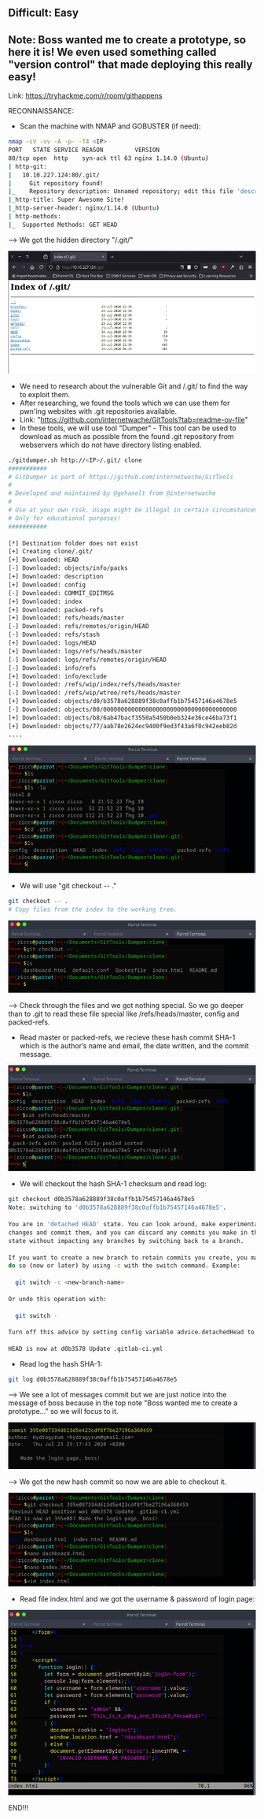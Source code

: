 Difficult: Easy
--------------------------------
Note: Boss wanted me to create a prototype, so here it is! We even used something called "version control" that made deploying this really easy!
--------------------------------
Link: https://tryhackme.com/r/room/githappens

RECONNAISSANCE:

+ Scan the machine with NMAP and GOBUSTER (if need):

```bash
nmap -sV -vv -A -p- -T4 <IP>
PORT   STATE SERVICE REASON         VERSION
80/tcp open  http    syn-ack ttl 63 nginx 1.14.0 (Ubuntu)
| http-git: 
|   10.10.227.124:80/.git/
|     Git repository found!
|_    Repository description: Unnamed repository; edit this file 'description' to name the...
|_http-title: Super Awesome Site!
|_http-server-header: nginx/1.14.0 (Ubuntu)
| http-methods: 
|_  Supported Methods: GET HEAD
```
--> We got the hidden directory "/.git/"

![alt text](image.png)

+ We need to research about the vulnerable Git and /.git/ to find the way to exploit them.
+ After researching, we found the tools which we can use them for pwn'ing websites with .git repositories available.
+ Link: "https://github.com/internetwache/GitTools?tab=readme-ov-file"
+ In these tools, we will use tool "Dumper" - This tool can be used to download as much as possible from the found .git repository from webservers which do not have directory listing enabled.

```bash
./gitdumper.sh http://<IP>/.git/ clone
###########
# GitDumper is part of https://github.com/internetwache/GitTools
#
# Developed and maintained by @gehaxelt from @internetwache
#
# Use at your own risk. Usage might be illegal in certain circumstances. 
# Only for educational purposes!
###########

[*] Destination folder does not exist
[+] Creating clone/.git/
[+] Downloaded: HEAD
[-] Downloaded: objects/info/packs
[+] Downloaded: description
[+] Downloaded: config
[-] Downloaded: COMMIT_EDITMSG
[+] Downloaded: index
[+] Downloaded: packed-refs
[+] Downloaded: refs/heads/master
[-] Downloaded: refs/remotes/origin/HEAD
[-] Downloaded: refs/stash
[+] Downloaded: logs/HEAD
[+] Downloaded: logs/refs/heads/master
[-] Downloaded: logs/refs/remotes/origin/HEAD
[-] Downloaded: info/refs
[+] Downloaded: info/exclude
[-] Downloaded: /refs/wip/index/refs/heads/master
[-] Downloaded: /refs/wip/wtree/refs/heads/master
[+] Downloaded: objects/d0/b3578a628889f38c0affb1b75457146a4678e5
[-] Downloaded: objects/00/00000000000000000000000000000000000000
[+] Downloaded: objects/b8/6ab47bacf3550a5450b0eb324e36ce46ba73f1
[+] Downloaded: objects/77/aab78e2624ec9400f9ed3f43a6f0c942eeb82d
....
```

![alt text](image-2.png)

+ We will use "git checkout -- ."

```bash
git checkout -- .
# Copy files from the index to the working tree.
```

![alt text](image-3.png)

--> Check through the files and we got nothing special. So we go deeper than to .git to read these file special like /refs/heads/master, config and packed-refs.

+ Read master or packed-refs, we recieve these hash commit SHA-1 which is the author’s name and email, the date written, and the commit message.

![alt text](image-4.png)

+ We will checkout the hash SHA-1 checksum and read log:

```bash
git checkout d0b3578a628889f38c0affb1b75457146a4678e5
Note: switching to 'd0b3578a628889f38c0affb1b75457146a4678e5'.

You are in 'detached HEAD' state. You can look around, make experimental
changes and commit them, and you can discard any commits you make in this
state without impacting any branches by switching back to a branch.

If you want to create a new branch to retain commits you create, you may
do so (now or later) by using -c with the switch command. Example:

  git switch -c <new-branch-name>

Or undo this operation with:

  git switch -

Turn off this advice by setting config variable advice.detachedHead to false

HEAD is now at d0b3578 Update .gitlab-ci.yml
```

+ Read log the hash SHA-1:

```bash
git log d0b3578a628889f38c0affb1b75457146a4678e5
```
--> We see a lot of messages commit but we are just notice into the message of boss because in the top note "Boss wanted me to create a prototype..." so we will focus to it.

![alt text](image-5.png)

--> We got the new hash commit so now we are able to checkout it.

![alt text](image-7.png)

+ Read file index.html and we got the username & password of login page:

![alt text](image-6.png)

END!!!